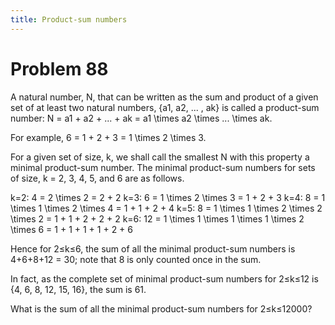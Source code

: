 ```yaml
---
title: Product-sum numbers
---
```

# Problem 88

A natural number, N, that can be written as the sum and product of a
given set of at least two natural numbers, {a1, a2, ... , ak} is called
a product-sum number: N = a1 + a2 + ... + ak = a1 \times a2 \times ... \times ak.

For example, 6 = 1 + 2 + 3 = 1 \times 2 \times 3.

For a given set of size, k, we shall call the smallest N with this
property a minimal product-sum number. The minimal product-sum numbers
for sets of size, k = 2, 3, 4, 5, and 6 are as follows.

k=2: 4 = 2 \times 2 = 2 + 2
k=3: 6 = 1 \times 2 \times 3 = 1 + 2 + 3
k=4: 8 = 1 \times 1 \times 2 \times 4 = 1 + 1 + 2 + 4
k=5: 8 = 1 \times 1 \times 2 \times 2 \times 2 = 1 + 1 + 2 + 2 + 2
k=6: 12 = 1 \times 1 \times 1 \times 1 \times 2 \times 6 = 1 + 1 + 1 + 1 + 2 + 6

Hence for 2≤k≤6, the sum of all the minimal product-sum numbers is
4+6+8+12 = 30; note that 8 is only counted once in the sum.

In fact, as the complete set of minimal product-sum numbers for 2≤k≤12
is {4, 6, 8, 12, 15, 16}, the sum is 61.

What is the sum of all the minimal product-sum numbers for 2≤k≤12000?
